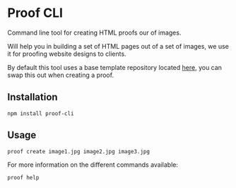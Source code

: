 # Proof CLI

Command line tool for creating HTML proofs our of images.

Will help you in building a set of HTML pages out of a set of images, we use it for proofing website designs to clients.

By default this tool uses a base template repository located [here](https://github.com/josh-taylor/proof-cli-base-template), you can swap this out when creating a proof.

## Installation

```
npm install proof-cli
```

## Usage

```
proof create image1.jpg image2.jpg image3.jpg
```

For more information on the different commands available:

```
proof help
```

